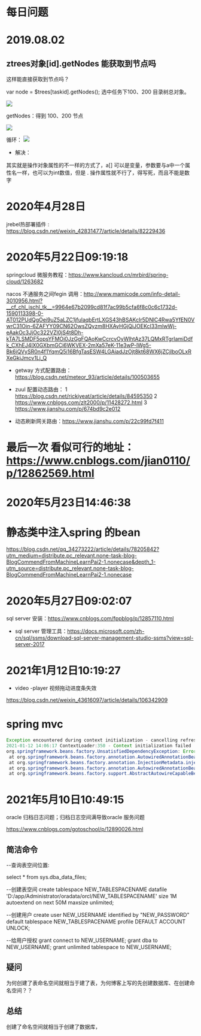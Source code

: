 # 每日问题


# 2019.08.02 

## ztrees对象[id].getNodes 能获取到节点吗
这样能直接获取到节点吗？

var node = $trees[taskid].getNodes();
选中任务下100、200 目录树总对象。



![](assets/000/01/01-1564729838834.png)

getNodes：得到 100、200 节点

![](assets/000/01/01-1564729905801.png)


循环：
![](assets/000/01/01-1564731953926.png)

* 解决：

其实就是操作对象属性的不一样的方式了，a[] 可以是变量，参数要与a中一个属性名一样，也可以为int数值，但是 . 操作属性就不行了，得写死，而且不能是数字


# 2020年4月28日 

 jrebel热部署插件 : https://blog.csdn.net/weixin_42831477/article/details/82229436 


 # 2020年5月22日09:19:18


 springcloud 微服务教程：https://www.kancloud.cn/mrbird/spring-cloud/1263682

 nacos 不通服务之间fegin 调用：http://www.mamicode.com/info-detail-3010956.html?__cf_chl_jschl_tk__=9964e67b2099cd81f7ac99b5cfa6f8c0c6c1732d-1590113398-0-AT012PUdQgOei9uZ5aLZC1jfulaqbErtLXGS43hBSAKcIr5DNlC4Rwa5YfEN0VwrC31Oin-6ZAFYY09CN62OwsZQyzm8HXAyHGjQiJOEKcl33mlwWj-eAakOc3JjOc322VZl0jS4t8Dh-kTA7LSMDF5opsYFMOi0JzGgFQAoKwCcrcvOyWlhtAz37LQMxRTgrIamiDdfk_CXhEJ4lX0GXbmGCi6WKVEX-2mXa57eK-11e3wP-lWg5-Bk6iQVySR0n4f1YqmQ5i16BfgTasESW4LGAiadJzOjt8kt68WX6jZCjlboOLxRXeGkjJmcv1Lj_Q


 * getway 方式配置路由：https://blog.csdn.net/meteor_93/article/details/100503655

 * zuul 配置动态路由：
 1 https://blog.csdn.net/rickiyeat/article/details/84595350
 2 https://www.cnblogs.com/zlt2000/p/11428272.html
 3 https://www.jianshu.com/p/674bd9c2e012
 * 动态刷新网关路由：https://www.jianshu.com/p/22c99fd7f411


 # 最后一次 看似可行的地址：https://www.cnblogs.com/jian0110/p/12862569.html

 

# 2020年5月23日14:46:38

# 静态类中注入spring 的bean

https://blog.csdn.net/qq_34273222/article/details/78205842?utm_medium=distribute.pc_relevant.none-task-blog-BlogCommendFromMachineLearnPai2-1.nonecase&depth_1-utm_source=distribute.pc_relevant.none-task-blog-BlogCommendFromMachineLearnPai2-1.nonecase

# 2020年5月27日09:02:07



sql server 安装：https://www.cnblogs.com/fppblog/p/12857110.html


*  sql server 管理工具：https://docs.microsoft.com/zh-cn/sql/ssms/download-sql-server-management-studio-ssms?view=sql-server-2017



# 2021年1月12日10:19:27

* video -player 视频拖动进度条失效

https://blog.csdn.net/weixin_43616097/article/details/106342909


# spring mvc  

```java
Exception encountered during context initialization - cancelling refresh attempt: org.springframework.beans.factory.UnsatisfiedDependencyException: Error creating bean with name 'pkgWorkRuntimeService': Unsatisfied dependency expressed through field 'JDBC_Driver'; nested exception is org.springframework.beans.factory.BeanExpressionException: Expression parsing failed; nested exception is org.springframework.expression.spel.SpelEvaluationException: EL1008E: Property or field 'DBconfigProperties' cannot be found on object of type 'org.springframework.beans.factory.config.BeanExpressionContext' - maybe not public?
2021-01-12 14:06:17 ContextLoader:350 - Context initialization failed
org.springframework.beans.factory.UnsatisfiedDependencyException: Error creating bean with name 'pkgWorkRuntimeService': Unsatisfied dependency expressed through field 'JDBC_Driver'; nested exception is org.springframework.beans.factory.BeanExpressionException: Expression parsing failed; nested exception is org.springframework.expression.spel.SpelEvaluationException: EL1008E: Property or field 'DBconfigProperties' cannot be found on object of type 'org.springframework.beans.factory.config.BeanExpressionContext' - maybe not public?
 at org.springframework.beans.factory.annotation.AutowiredAnnotationBeanPostProcessor$AutowiredFieldElement.inject(AutowiredAnnotationBeanPostProcessor.java:588)
 at org.springframework.beans.factory.annotation.InjectionMetadata.inject(InjectionMetadata.java:88)
 at org.springframework.beans.factory.annotation.AutowiredAnnotationBeanPostProcessor.postProcessPropertyValues(AutowiredAnnotationBeanPostProcessor.java:366)
 at org.springframework.beans.factory.support.AbstractAutowireCapableBeanFactory.populateBean(AbstractAutowireCapableBeanFactory.java:1264)
```


# 2021年5月10日10:49:15

oracle 归档日志问题；归档日志空间满导致oracle 服务问题


https://www.cnblogs.com/gotoschool/p/12890026.html


## 简洁命令

--查询表空间位置:

select *  from sys.dba_data_files;



--创建表空间
create tablespace NEW_TABLESPACENAME  datafile 'D:/app/Administrator/oradata/orcl/NEW_TABLESPACENAME' 
 size 1M autoextend on next 50M maxsize unlimited; 

--创建用户
create user NEW_USERNAME  identified by "NEW_PASSWORD"  default tablespace NEW_TABLESPACENAME 
profile DEFAULT  ACCOUNT UNLOCK;

--给用户授权
grant connect to NEW_USERNAME;
grant dba to NEW_USERNAME;
grant unlimited tablespace to NEW_USERNAME;

## 疑问

为何创建了表命名空间就相当于建了表，为何博客上写的先创建数据库、在创建命名空间？？


## 总结 

创建了命名空间就相当于创建了数据库，

## 